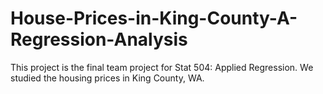 # House-Prices-in-King-County-A-Regression-Analysis

This project is the final team project for Stat 504: Applied Regression. We studied the housing prices in King County, WA. 
